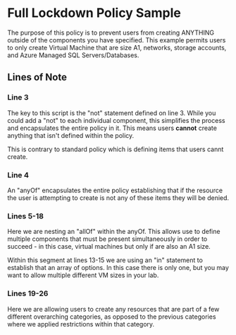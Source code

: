 # Full Lockdown Policy Sample

The purpose of this policy is to prevent users from creating ANYTHING outside of the components you have specified. This example permits users to only create Virtual Machine that are size A1, networks, storage accounts, and Azure Managed SQL Servers/Databases.

## Lines of Note

### Line 3
The key to this script is the "not" statement defined on line 3. While you could add a "not" to each individual component, this simplifies the process and encapsulates the entire policy in it. This means users **cannot** create anything that isn't defined within the policy.

This is contrary to standard policy which is defining items that users cannt create.

### Line 4
An "anyOf" encapsulates the entire policy establishing that if the resource the user is attempting to create is not any of these items they will be denied.

### Lines 5-18
Here we are nesting an "allOf" within the anyOf. This allows use to define multiple components that must be present simultaneously in order to succeed - in this case, virtual machines but only if are also an A1 size.

Within this segment at lines 13-15 we are using an "in" statement to establish that an array of options. In this case there is only one, but you may want to allow multiple different VM sizes in your lab.

### Lines 19-26
Here we are allowing users to create any resources that are part of a few different overarching categories, as opposed to the previous categories where we applied restrictions within that category.
